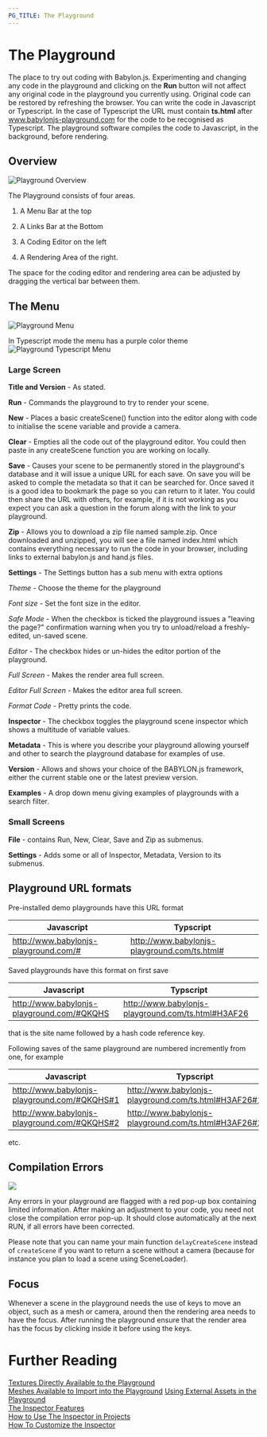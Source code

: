 ```yaml
---
PG_TITLE: The Playground
---
```


# The Playground

The place to try out coding with Babylon.js. Experimenting and changing any code in the playground and clicking on the **Run** button will not affect any original code in the playground you currently using. Original code can be restored by refreshing the browser. You can write the code in Javascript or Typescript. In the case of Typescript the URL must contain **ts.html**  after www.babylonjs-playground.com for the code to be recognised as Typescript. The playground software compiles the code to Javascript, in the background, before rendering.

## Overview

![Playground Overview](/img/how_to/Introduction/playground.jpg)

The Playground consists of four areas.

1. A Menu Bar at the top

2. A Links Bar at the Bottom

3. A Coding Editor on the left

4. A Rendering Area of the right.

The space for the coding editor and rendering area can be adjusted by dragging the vertical bar between them.

## The Menu
![Playground Menu](/img/how_to/Introduction/pgmenu.jpg)

In Typescript mode the menu has a purple color theme ![Playground Typescript Menu](/img/how_to/Introduction/pgmenu_ts.jpg)

### Large Screen

**Title and Version** - As stated.

**Run** - Commands the playground to try to render your scene.

**New** - Places a basic createScene() function into the editor along with code to initialise the scene variable and provide a camera.

**Clear** - Empties all the code out of the playground editor.  You could then paste in any createScene function you are working on locally.

**Save** - Causes your scene to be permanently stored in the playground's database and it will issue a unique URL for each save. On save you will be asked to comple the metadata so that it can be searched for. Once saved it is a good idea to bookmark the page so you can return to it later. You could then share the URL with others, for example, if it is not working as you expect you can ask a question in the forum along with the link to your playground.

**Zip** - Allows you to download a zip file named sample.zip. Once downloaded and unzipped, you will see a file named index.html 
which contains everything necessary to run the code in your browser, including links to external babylon.js and hand.js files.

**Settings** - The Settings button has a sub menu with extra options

*Theme* - Choose the theme for the playground

*Font size* - Set the font size in the editor.

*Safe Mode* - When the checkbox is ticked the playground issues a "leaving the page?" confirmation warning when you try to unload/reload a freshly-edited, un-saved scene.

*Editor* - The checkbox hides or un-hides the editor portion of the playground.

*Full Screen* - Makes the render area full screen.

*Editor Full Screen* - Makes the editor area full screen.

*Format Code* - Pretty prints the code.

**Inspector** - The checkbox toggles the playground scene inspector which shows a multitude of variable values.

**Metadata** - This is where you describe your playground allowing yourself and other to search the playground database for examples of use.

**Version** - Allows and shows your choice of the BABYLON.js framework, either the current stable one or the latest preview version.

**Examples** - A drop down menu giving examples of playgrounds with a search filter.

### Small Screens

**File** - contains Run, New, Clear, Save and Zip as submenus.

**Settings** - Adds some or all of Inspector, Metadata, Version to its submenus.

## Playground URL formats

Pre-installed demo playgrounds have this URL format

| Javascript | Typscript |
|---|---|
| http://www.babylonjs-playground.com/# | http://www.babylonjs-playground.com/ts.html# |

Saved playgrounds have this format on first save

| Javascript | Typscript |
|---|---|
| http://www.babylonjs-playground.com/#QKQHS | http://www.babylonjs-playground.com/ts.html#H3AF26 |

that is the site name followed by a hash code reference key.

Following saves of the same playground are numbered incremently from one, for example 

| Javascript | Typscript |
|---|---|
| http://www.babylonjs-playground.com/#QKQHS#1 | http://www.babylonjs-playground.com/ts.html#H3AF26#1 |
| http://www.babylonjs-playground.com/#QKQHS#2 | http://www.babylonjs-playground.com/ts.html#H3AF26#2 |
  
etc.

## Compilation Errors
![](http://urbanproductions.com/wingy/babylon/playground/monaco/playground_ce01.jpg)

Any errors in your playground are flagged with a red pop-up box containing limited information. After making an adjustment to your code, you need not close the compilation error pop-up.  It should close automatically at the next RUN, if all errors have been corrected.

Please note that you can name your main function `delayCreateScene` instead of `createScene` if you want to return a scene without a camera (because for instance you plan to load a scene using SceneLoader).

## Focus

Whenever a scene in the playground needs the use of keys to move an object, such as a mesh or camera, around then the rendering area needs to have the focus. After running the playground ensure that the render area has the focus by clicking inside it before using the keys. 

# Further Reading
 
[Textures Directly Available to the Playground](/resources/Playground_Textures.html)  
[Meshes Available to Import into the Playground](/resources/meshes_to_load) 
[Using External Assets in the Playground](/resources/External_PG_assets)   
[The Inspector Features](/features/playground_debuglayer)  
[How to Use The Inspector in Projects](/How_To/debug_layer)  
[How To Customize the Inspector](/How_To/customize_debug_layer)  




